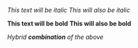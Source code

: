 *This text will be italic*
_This will also be italic_

**This text will be bold**
__This will also be bold__

_Hybrid **combination** of the above_

